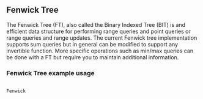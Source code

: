 
## Fenwick Tree

The Fenwick Tree (FT), also called the Binary Indexed Tree (BIT) is and efficient data structure for performing range queries and point queries or range queries and range updates. The current Fenwick tree implementation supports sum queries but in general can be modified to support any invertible function. More specific operations such as min/max queries can be done with a FT but require you to maintain additional information.

### Fenwick Tree example usage

```java

Fenwick

```
